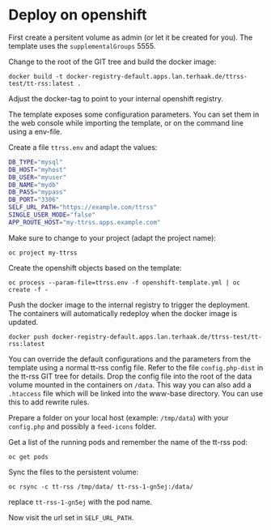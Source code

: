 # Deploy on openshift

First create a persitent volume as admin (or let it be created for you). 
The template uses the `supplementalGroups` 5555.

Change to the root of the GIT tree and build the docker image:

```
docker build -t docker-registry-default.apps.lan.terhaak.de/ttrss-test/tt-rss:latest .
```

Adjust the docker-tag to point to your internal openshift registry.

The template exposes some configuration parameters. You can set them in the web console
while importing the template, or on the command line using a env-file.

Create a file `ttrss.env` and adapt the values:

```sh
DB_TYPE="mysql"
DB_HOST="myhost"
DB_USER="myuser"
DB_NAME="mydb"
DB_PASS="mypass"
DB_PORT="3306"
SELF_URL_PATH="https://example.com/ttrss"
SINGLE_USER_MODE="false"
APP_ROUTE_HOST="my-ttrss.apps.example.com"
```

Make sure to change to your project (adapt the project name):

```
oc project my-ttrss
```

Create the openshift objects based on the template:

```
oc process --param-file=ttrss.env -f openshift-template.yml | oc create -f -
```

Push the docker image to the internal registry to trigger the deployment. The 
containers will automatically redeploy when the docker image is updated.

```
docker push docker-registry-default.apps.lan.terhaak.de/ttrss-test/tt-rss:latest
```

You can override the default configurations and the parameters from the template 
using a normal tt-rss config file. Refer to the file `config.php-dist` in the tt-rss
GIT tree for details. Drop the config file into the root of the data volume mounted 
in the containers on `/data`. This way you can also add a `.htaccess` file which will
be linked into the www-base directory. You can use this to add rewrite rules. 
  
Prepare a folder on your local host (example: `/tmp/data`) 
with your `config.php` and possibly a `feed-icons` folder.

Get a list of the running pods and remember the name of the tt-rss pod:

```
oc get pods
```

Sync the files to the persistent volume:

```
oc rsync -c tt-rss /tmp/data/ tt-rss-1-gn5ej:/data/
```

replace `tt-rss-1-gn5ej` with the pod name.

Now visit the url set in `SELF_URL_PATH`.
